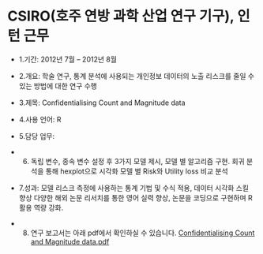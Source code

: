 # CSIRO(호주 연방 과학 산업 연구 기구), 인턴 근무

- 1.기간: 2012년 7월 – 2012년 8월
- 2.개요: 학술 연구, 통계 분석에 사용되는 개인정보 데이터의 노출 리스크를 줄일 수 있는 방법에 대한 연구 수행
- 3.제목: Confidentialising Count and Magnitude data
- 4.사용 언어: R
- 5.담당 업무:
- 6. 독립 변수, 종속 변수 설정 후 3가지 모델 제시, 모델 별 알고리즘 구현.
    회귀 분석을 통해 hexplot으로 시각화
    모델 별 Risk와 Utility loss 비교 분석
- 7.성과: 
    모델 리스크 측정에 사용하는 통계 기법 및 수식 적용, 데이터 시각화 스킬 향상
    다양한 해외 논문 리서치를 통한 영어 실력 향상, 논문을 코딩으로 구현하며 R 활용 역량 강화. 

- 8. 연구 보고서는 아래 pdf에서 확인하실 수 있습니다.
[Confidentialising Count and Magnitude data.pdf](https://github.com/DS-Heejae/Confidentialising-Count-and-Magnitude-data/files/4711170/Confidentialising.Count.and.Magnitude.data.pdf)

